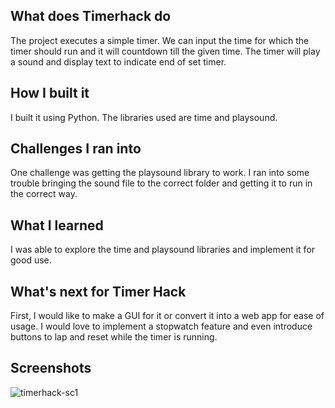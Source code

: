 ## What does Timerhack do

The project executes a simple timer. We can input the time for which the timer should run and it will countdown till the given time. The timer will play a sound and display text to indicate end of set timer.

## How I built it

I built it using Python. The libraries used are time and playsound.

## Challenges I ran into

One challenge was getting the playsound library to work. I ran into some trouble bringing the sound file to the correct folder and getting it to run in the correct way.

## What I learned

I was able to explore the time and playsound libraries and implement it for good use.

## What's next for Timer Hack

First, I would like to make a GUI for it or convert it into a web app for ease of usage. I would love to implement a stopwatch feature and even introduce buttons to lap and reset while the timer is running. 

## Screenshots

![timerhack-sc1](https://user-images.githubusercontent.com/68789441/148815516-f5e7b026-8f29-49e4-a8d6-3d08bc68773d.png)

